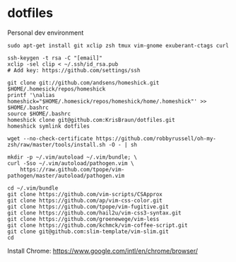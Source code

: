 dotfiles
========

Personal dev environment

    sudo apt-get install git xclip zsh tmux vim-gnome exuberant-ctags curl
    
    ssh-keygen -t rsa -C "[email]"
    xclip -sel clip < ~/.ssh/id_rsa.pub
    # Add key: https://github.com/settings/ssh
    
    git clone git://github.com/andsens/homeshick.git $HOME/.homesick/repos/homeshick
    printf '\nalias homeshick="$HOME/.homesick/repos/homeshick/home/.homeshick"' >> $HOME/.bashrc
    source $HOME/.bashrc
    homeshick clone git@github.com:KrisBraun/dotfiles.git
    homeshick symlink dotfiles

    wget --no-check-certificate https://github.com/robbyrussell/oh-my-zsh/raw/master/tools/install.sh -O - | sh

    mkdir -p ~/.vim/autoload ~/.vim/bundle; \
    curl -Sso ~/.vim/autoload/pathogen.vim \
        https://raw.github.com/tpope/vim-pathogen/master/autoload/pathogen.vim

    cd ~/.vim/bundle
    git clone https://github.com/vim-scripts/CSApprox
    git clone https://github.com/ap/vim-css-color.git
    git clone https://github.com/tpope/vim-fugitive.git
    git clone https://github.com/hail2u/vim-css3-syntax.git
    git clone https://github.com/groenewege/vim-less
    git clone https://github.com/kchmck/vim-coffee-script.git
    git clone git@github.com:slim-template/vim-slim.git
    cd

Install Chrome: https://www.google.com/intl/en/chrome/browser/
